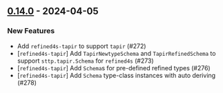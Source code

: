 ## [0.14.0](https://github.com/kevin-lee/refined4s/issues?q=is%3Aissue+is%3Aclosed+-label%3Ainvalid+-label%3Awontfix+milestone%3Am14) - 2024-04-05

### New Features

* Add `refined4s-tapir` to support `tapir` (#272)
* [`refined4s-tapir`] Add `TapirNewtypeSchema` and `TapirRefinedSchema` to support `sttp.tapir.Schema` for `refined4s` (#273)
* [`refined4s-tapir`] Add `Schema`s for pre-defined refined types (#276)
* [`refined4s-tapir`] Add `Schema` type-class instances with auto deriving (#278)

